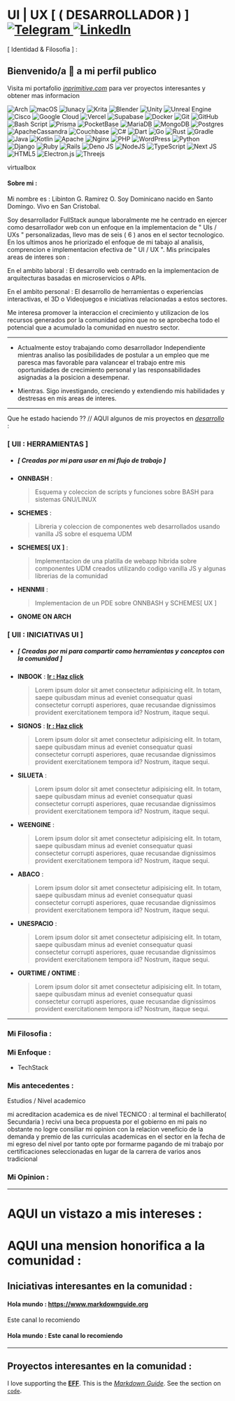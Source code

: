 # UI | UX  [ ( DESARROLLADOR )   ] [ ![Telegram](https://img.shields.io/badge/Telegram-2CA5E0?style=for-the-badge&logo=telegram&logoColor=white) ](https://t.me/Libintong21)[ ![LinkedIn](https://img.shields.io/badge/linkedin-%230077B5.svg?style=for-the-badge&logo=linkedin&logoColor=white) ](https://www.linkedin.com/in/libinton-g-ramirez-o-a93102169/)

[ Identidad & Filosofia ] : 
## Bienvenido/a 👋 a mi perfil publico

Visita mi portafolio *[inprimitive.com](https://www.inprimitive.com)* para ver proyectos interesantes y obtener mas informacion

![Arch](https://img.shields.io/badge/Arch%20Linux-1793D1?logo=arch-linux&logoColor=fff&style=for-the-badge)
![macOS](https://img.shields.io/badge/mac%20os-000000?style=for-the-badge&logo=macos&logoColor=F0F0F0)
![lunacy](https://img.shields.io/badge/lunacy-blue.svg?style=for-the-badge&logo=lunacy&logoColor=f5f5f5)
![Krita](https://img.shields.io/badge/Krita-203759?style=for-the-badge&logo=krita&logoColor=EEF37B)
![Blender](https://img.shields.io/badge/blender-%23F5792A.svg?style=for-the-badge&logo=blender&logoColor=white)
![Unity](https://img.shields.io/badge/unity-%23000000.svg?style=for-the-badge&logo=unity&logoColor=white)
![Unreal Engine](https://img.shields.io/badge/unrealengine-%23313131.svg?style=for-the-badge&logo=unrealengine&logoColor=white)
![Cisco](https://img.shields.io/badge/cisco-%23049fd9.svg?style=for-the-badge&logo=cisco&logoColor=black)
![Google Cloud](https://img.shields.io/badge/GoogleCloud-%234285F4.svg?style=for-the-badge&logo=google-cloud&logoColor=white)
![Vercel](https://img.shields.io/badge/vercel-%23555555.svg?style=for-the-badge&logo=vercel&logoColor=white)
![Supabase](https://img.shields.io/badge/Supabase-3ECF8E?style=for-the-badge&logo=supabase&logoColor=white)
![Docker](https://img.shields.io/badge/docker-%230db7ed.svg?style=for-the-badge&logo=docker&logoColor=white)
![Git](https://img.shields.io/badge/git-%23F05033.svg?style=for-the-badge&logo=git&logoColor=white)
![GitHub](https://img.shields.io/badge/github-%23121011.svg?style=for-the-badge&logo=github&logoColor=white)
![Bash Script](https://img.shields.io/badge/bash_script-%23121011.svg?style=for-the-badge&logo=gnu-bash&logoColor=white)
![Prisma](https://img.shields.io/badge/Prisma-3982CE?style=for-the-badge&logo=Prisma&logoColor=white)
![PocketBase](https://img.shields.io/badge/pocketbase-%23b8dbe4.svg?style=for-the-badge&logo=Pocketbase&logoColor=black)
![MariaDB](https://img.shields.io/badge/MariaDB-003545?style=for-the-badge&logo=mariadb&logoColor=white)
![MongoDB](https://img.shields.io/badge/MongoDB-%234ea94b.svg?style=for-the-badge&logo=mongodb&logoColor=white)
![Postgres](https://img.shields.io/badge/postgres-%23316192.svg?style=for-the-badge&logo=postgresql&logoColor=white)
![ApacheCassandra](https://img.shields.io/badge/cassandra-%231287B1.svg?style=for-the-badge&logo=apache-cassandra&logoColor=white)
![Couchbase](https://img.shields.io/badge/Couchbase-EA2328?style=for-the-badge&logo=couchbase&logoColor=white)
![C#](https://img.shields.io/badge/c%23-%23239120.svg?style=for-the-badge&logo=csharp&logoColor=white)
![Dart](https://img.shields.io/badge/dart-%230175C2.svg?style=for-the-badge&logo=dart&logoColor=white)
![Go](https://img.shields.io/badge/go-%2300ADD8.svg?style=for-the-badge&logo=go&logoColor=white)
![Rust](https://img.shields.io/badge/rust-%23444444.svg?style=for-the-badge&logo=rust&logoColor=white)
![Gradle](https://img.shields.io/badge/Gradle-02303A.svg?style=for-the-badge&logo=Gradle&logoColor=white)
![Java](https://img.shields.io/badge/java-%23ED8B00.svg?style=for-the-badge&logo=openjdk&logoColor=white)
![Kotlin](https://img.shields.io/badge/kotlin-%237F52FF.svg?style=for-the-badge&logo=kotlin&logoColor=white)
![Apache](https://img.shields.io/badge/apache-%23D42029.svg?style=for-the-badge&logo=apache&logoColor=white)
![Nginx](https://img.shields.io/badge/nginx-%23009639.svg?style=for-the-badge&logo=nginx&logoColor=white)
![PHP](https://img.shields.io/badge/php-%23777BB4.svg?style=for-the-badge&logo=php&logoColor=white)
![WordPress](https://img.shields.io/badge/WordPress-%23117AC9.svg?style=for-the-badge&logo=WordPress&logoColor=white)
![Python](https://img.shields.io/badge/python-3670A0?style=for-the-badge&logo=python&logoColor=ffdd54)
![Django](https://img.shields.io/badge/django-%23092E20.svg?style=for-the-badge&logo=django&logoColor=white)
![Ruby](https://img.shields.io/badge/ruby-%23CC342D.svg?style=for-the-badge&logo=ruby&logoColor=white)
![Rails](https://img.shields.io/badge/rails-%23CC0000.svg?style=for-the-badge&logo=ruby-on-rails&logoColor=white)
![Deno JS](https://img.shields.io/badge/deno%20js-000000?style=for-the-badge&logo=deno&logoColor=white)
![NodeJS](https://img.shields.io/badge/node.js-6DA55F?style=for-the-badge&logo=node.js&logoColor=white)
![TypeScript](https://img.shields.io/badge/typescript-%23007ACC.svg?style=for-the-badge&logo=typescript&logoColor=white)
![Next JS](https://img.shields.io/badge/Next-gray?style=for-the-badge&logo=next.js&logoColor=white)
![HTML5](https://img.shields.io/badge/html5-%23E34F26.svg?style=for-the-badge&logo=html5&logoColor=white)
![Electron.js](https://img.shields.io/badge/Electron-191970?style=for-the-badge&logo=Electron&logoColor=white)
![Threejs](https://img.shields.io/badge/threejs-blue?style=for-the-badge&logo=three.js&logoColor=white)






virtualbox


#### Sobre mi : 

Mi nombre es : Libinton G. Ramirez O. Soy Dominicano nacido en Santo Domingo. Vivo en San Cristobal. 

Soy desarrollador FullStack aunque laboralmente me he centrado en ejercer como desarrollador web con un enfoque en la implementacion de " UIs / UXs " personalizadas, llevo mas de seis ( 6 ) anos en el sector tecnologico. En los ultimos anos he priorizado el enfoque de mi tabajo al analisis, comprencion e implementacion efectiva de " UI / UX ". Mis principales areas de interes son :

En el ambito laboral : El desarrollo web centrado en la implementacion de arquitecturas basadas en microservicios o APIs. 

En el ambito personal : El desarrollo de herramientas o experiencias interactivas, el 3D o Videojuegos e iniciativas relacionadas a estos sectores. 

Me interesa promover la interaccion el crecimiento y utilizacion de los recursos generados por la comunidad opino que no se aprobecha todo el potencial que a acumulado la comunidad en nuestro sector.

----

- Actualmente estoy trabajando como desarrollador Independiente mientras analiso las posibilidades de postular a un empleo que me paresca mas favorable para valancear el trabajo entre mis oportunidades de crecimiento personal y las responsabilidades asignadas a la posicion a desempenar.

- Mientras. Sigo investigando, creciendo y extendiendo mis habilidades y destresas en mis areas de interes.

---

Que he estado haciendo ?? // AQUI algunos de mis proyectos en *[desarrollo](https://www.inprimitive.com/diaries)* :

### [ UII : HERRAMIENTAS ] 
- ##### [ Creadas por mi para usar en mi flujo de trabajo ]

- **ONNBASH** : 

  > Esquema y coleccion de scripts y funciones sobre BASH para sistemas GNU/LINUX

- **SCHEMES** : 
  > Libreria y coleccion de componentes web desarrollados usando vanilla JS sobre el esquema UDM
- **SCHEMES[ UX ]** : 
  > Implementacion de una platilla de webapp hibrida sobre componentes UDM creados utilizando codigo vanilla JS y algunas librerias de la comunidad  
- **HENNMII** : 
  > Implementacion de un PDE sobre ONNBASH y SCHEMES[ UX ]  
- **GNOME ON ARCH**

### [ UII : INICIATIVAS UI ]
- ##### [ Creadas por mi para compartir como herramientas y conceptos con la comunidad ]

- **INBOOK** : **[Ir : Haz click](https://www.inprimitive.com/diaries)** 
  > Lorem ipsum dolor sit amet consectetur adipisicing elit. In totam, saepe quibusdam minus ad eveniet consequatur quasi consectetur corrupti asperiores, quae recusandae dignissimos provident exercitationem tempora id? Nostrum, itaque sequi.
- **SIGNOS** : **[Ir : Haz click](https://www.inprimitive.com/diaries)**
  > Lorem ipsum dolor sit amet consectetur adipisicing elit. In totam, saepe quibusdam minus ad eveniet consequatur quasi consectetur corrupti asperiores, quae recusandae dignissimos provident exercitationem tempora id? Nostrum, itaque sequi.
- **SILUETA** :
  > Lorem ipsum dolor sit amet consectetur adipisicing elit. In totam, saepe quibusdam minus ad eveniet consequatur quasi consectetur corrupti asperiores, quae recusandae dignissimos provident exercitationem tempora id? Nostrum, itaque sequi.
- **WEENGINE** :
  > Lorem ipsum dolor sit amet consectetur adipisicing elit. In totam, saepe quibusdam minus ad eveniet consequatur quasi consectetur corrupti asperiores, quae recusandae dignissimos provident exercitationem tempora id? Nostrum, itaque sequi.
- **ABACO** :
  > Lorem ipsum dolor sit amet consectetur adipisicing elit. In totam, saepe quibusdam minus ad eveniet consequatur quasi consectetur corrupti asperiores, quae recusandae dignissimos provident exercitationem tempora id? Nostrum, itaque sequi.
- **UNESPACIO** :
  > Lorem ipsum dolor sit amet consectetur adipisicing elit. In totam, saepe quibusdam minus ad eveniet consequatur quasi consectetur corrupti asperiores, quae recusandae dignissimos provident exercitationem tempora id? Nostrum, itaque sequi.
- **OURTIME / ONTIME** :
  > Lorem ipsum dolor sit amet consectetur adipisicing elit. In totam, saepe quibusdam minus ad eveniet consequatur quasi consectetur corrupti asperiores, quae recusandae dignissimos provident exercitationem tempora id? Nostrum, itaque sequi.

---

### Mi Filosofia :

### Mi Enfoque :
- TechStack

### Mis antecedentes :

Estudios / Nivel academico

mi acreditacion academica es de nivel TECNICO : al terminal el bachillerato( Secundaria ) recivi una beca propuesta por el gobierno en mi pais no obstante no logre consiliar mi opinion con la relacion veneficio de la demanda y premio de las curriculas academicas en el sector en la fecha de mi egreso del nivel por tanto opte por formarme pagando de mi trabajo por certificaciones seleccionadas en lugar de la carrera de varios anos tradicional 

### Mi Opinion :

---


# AQUI un vistazo a mis intereses :

# AQUI una mension honorifica a la comunidad :

## Iniciativas interesantes en la comunidad :

#### Hola mundo : <https://www.markdownguide.org>

Este canal lo recomiendo

#### Hola mundo : Este canal lo recomiendo

---

## Proyectos interesantes en la comunidad :




I love supporting the **[EFF](https://eff.org)**.
This is the *[Markdown Guide](https://www.markdownguide.org)*.
See the section on [`code`](#code).


<!--
**AlbumCorvus/AlbumCorvus** is a ✨ _special_ ✨ repository because its `README.md` (this file) appears on your GitHub profile.

Here are some ideas to get you started:

- 🔭 I’m currently working on ...
- 🌱 I’m currently learning ...
- 👯 I’m looking to collaborate on ...
- 🤔 I’m looking for help with ...
- 💬 Ask me about ...
- 📫 How to reach me: ...
- 😄 Pronouns: ...
- ⚡ Fun fact: ...
-->
